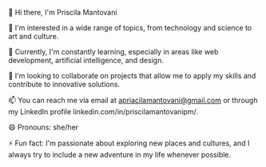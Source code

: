 👋 Hi there, I'm Priscila Mantovani

👀 I'm interested in a wide range of topics, from technology and science to art and culture.

🌱 Currently, I'm constantly learning, especially in areas like web development, artificial intelligence, and design.

💞 I'm looking to collaborate on projects that allow me to apply my skills and contribute to innovative solutions.

📫 You can reach me via email at apriacilamantovani@gmail.com or through my LinkedIn profile linkedin.com/in/priscilamantovanipm/.

😄 Pronouns: she/her

⚡ Fun fact: I'm passionate about exploring new places and cultures, and I always try to include a new adventure in my life whenever possible.


